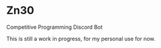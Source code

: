 # Zn30
Competitive Programming Discord Bot

This is still a work in progress, for my personal use for now.
